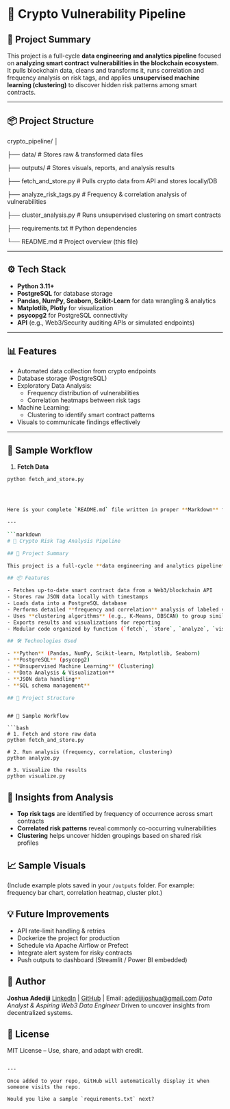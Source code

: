 # 🧠 Crypto Vulnerability Pipeline

## 🚀 Project Summary

This project is a full-cycle **data engineering and analytics pipeline** focused on **analyzing smart contract vulnerabilities in the blockchain ecosystem**. It pulls blockchain data, cleans and transforms it, runs correlation and frequency analysis on risk tags, and applies **unsupervised machine learning (clustering)** to discover hidden risk patterns among smart contracts.

---

## 📦 Project Structure
crypto_pipeline/
│

├── data/ # Stores raw & transformed data files

├── outputs/ # Stores visuals, reports, and analysis results

├── fetch_and_store.py # Pulls crypto data from API and stores locally/DB

├── analyze_risk_tags.py # Frequency & correlation analysis of vulnerabilities

├── cluster_analysis.py # Runs unsupervised clustering on smart contracts

├── requirements.txt # Python dependencies

└── README.md # Project overview (this file)


---

## ⚙️ Tech Stack

- **Python 3.11+**
- **PostgreSQL** for database storage
- **Pandas, NumPy, Seaborn, Scikit-Learn** for data wrangling & analytics
- **Matplotlib, Plotly** for visualization
- **psycopg2** for PostgreSQL connectivity
- **API** (e.g., Web3/Security auditing APIs or simulated endpoints)

---

## 📊 Features

- Automated data collection from crypto endpoints
- Database storage (PostgreSQL)
- Exploratory Data Analysis:
  - Frequency distribution of vulnerabilities
  - Correlation heatmaps between risk tags
- Machine Learning:
  - Clustering to identify smart contract patterns
- Visuals to communicate findings effectively

---

## 🧪 Sample Workflow

1. **Fetch Data**

```bash
python fetch_and_store.py




Here is your complete `README.md` file written in proper **Markdown** format. You can copy and paste it directly into your project folder as `README.md`:

---

```markdown
# 🧠 Crypto Risk Tag Analysis Pipeline

## 🚀 Project Summary

This project is a full-cycle **data engineering and analytics pipeline** focused on analyzing **smart contract vulnerabilities** in the blockchain ecosystem. It pulls blockchain data, cleans and transforms it, runs **correlation and frequency analysis** on risk tags, and applies **unsupervised machine learning (clustering)** to discover hidden risk patterns among smart contracts.

## 📦 Features

- Fetches up-to-date smart contract data from a Web3/blockchain API
- Stores raw JSON data locally with timestamps
- Loads data into a PostgreSQL database
- Performs detailed **frequency and correlation** analysis of labeled vulnerabilities
- Uses **clustering algorithms** (e.g., K-Means, DBSCAN) to group similar vulnerabilities
- Exports results and visualizations for reporting
- Modular code organized by function (`fetch`, `store`, `analyze`, `visualize`)

## 🛠 Technologies Used

- **Python** (Pandas, NumPy, Scikit-learn, Matplotlib, Seaborn)
- **PostgreSQL** (psycopg2)
- **Unsupervised Machine Learning** (Clustering)
- **Data Analysis & Visualization**
- **JSON data handling**
- **SQL schema management**

## 📂 Project Structure

```


````

## 🧪 Sample Workflow

```bash
# 1. Fetch and store raw data
python fetch_and_store.py

# 2. Run analysis (frequency, correlation, clustering)
python analyze.py

# 3. Visualize the results
python visualize.py
````

## 🧠 Insights from Analysis

* **Top risk tags** are identified by frequency of occurrence across smart contracts
* **Correlated risk patterns** reveal commonly co-occurring vulnerabilities
* **Clustering** helps uncover hidden groupings based on shared risk profiles

## 📈 Sample Visuals

(Include example plots saved in your `/outputs` folder. For example: frequency bar chart, correlation heatmap, cluster plot.)

## 💡 Future Improvements

* API rate-limit handling & retries
* Dockerize the project for production
* Schedule via Apache Airflow or Prefect
* Integrate alert system for risky contracts
* Push outputs to dashboard (Streamlit / Power BI embedded)

## 👤 Author

**Joshua Adediji**
[LinkedIn](https://www.linkedin.com/in/adediji-joshua) | [GitHub](https://github.com/JoshJamz) | Email: [adedijijoshua@gmail.com](mailto:adedijijoshua@gmail.com)
*Data Analyst & Aspiring Web3 Data Engineer*
Driven to uncover insights from decentralized systems.

## 📄 License

MIT License – Use, share, and adapt with credit.

```

---

Once added to your repo, GitHub will automatically display it when someone visits the repo.

Would you like a sample `requirements.txt` next?
```


  
